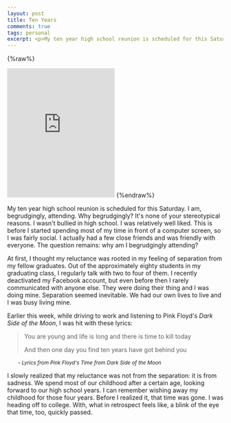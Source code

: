 ```yaml
---
layout: post
title: Ten Years
comments: true
tags: personal
excerpt: <p>My ten year high school reunion is scheduled for this Saturday. I am, begrudgingly, attending.</p>
---
```


{%raw%}
<iframe src="https://widgets.itunes.apple.com/widget.html?c=us&brc=FFFFFF&blc=FFFFFF&trc=FFFFFF&tlc=FFFFFF&d=&t=&m=music&e=album&w=250&h=300&ids=700016575&wt=discovery&partnerId=&affiliate_id=&at=11lLcw&ct=" frameborder=0 style="overflow-x:hidden;overflow-y:hidden;width:250px;height: 300px;border:0px" class="album"></iframe>
{%endraw%}

My ten year high school reunion is scheduled for this Saturday. I am, begrudgingly, attending. Why begrudgingly? It's none of your stereotypical reasons. I wasn't bullied in high school. I was relatively well liked. This is before I started spending most of my time in front of a computer screen, so I was fairly social. I actually had a few close friends and was friendly with everyone. The question remains: why am I begrudgingly attending?

At first, I thought my reluctance was rooted in my feeling of separation from my fellow graduates. Out of the approximately eighty students in my graduating class, I regularly talk with two to four of them. I recently deactivated my Facebook account, but even before then I rarely communicated with anyone else. They were doing their thing and I was doing mine. Separation seemed inevitable. We had our own lives to live and I was busy living mine.

Earlier this week, while driving to work and listening to Pink Floyd's _Dark Side of the Moon_, I was hit with these lyrics:

> You are young and life is long and there is time to kill today
>
> And then one day you find ten years have got behind you

<span style="margin-left: 25px; font-size: 85%;"><em>\- Lyrics from Pink Floyd's Time from Dark Side of the Moon</em></span>

I slowly realized that my reluctance was not from the separation: it is from sadness. We spend most of our childhood after a certain age, looking forward to our high school years. I can remember wishing away my childhood for those four years. Before I realized it, that time was gone. I was heading off to college. With, what in retrospect feels like, a blink of the eye that time, too, quickly passed.
